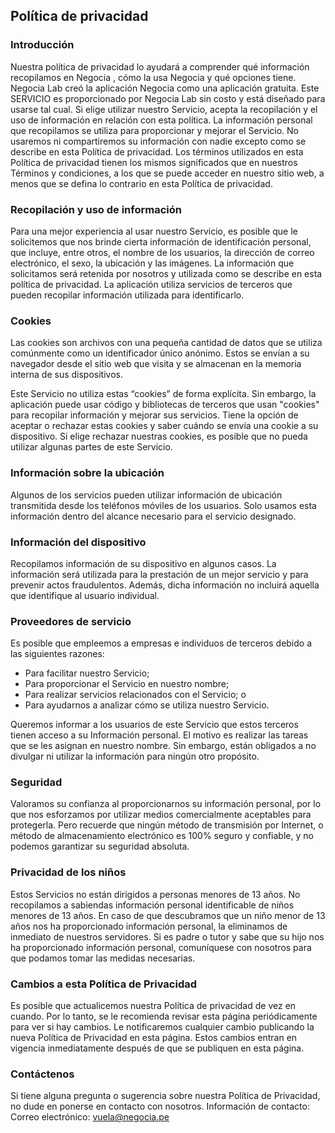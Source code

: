 Política de privacidad
----------------

### Introducción  
Nuestra política de privacidad lo ayudará a comprender qué información recopilamos en Negocia , cómo la usa Negocia y qué opciones tiene. Negocia Lab creó la aplicación Negocia como una aplicación gratuita. Este SERVICIO es proporcionado por Negocia Lab sin costo y está diseñado para usarse tal cual. Si elige utilizar nuestro Servicio, acepta la recopilación y el uso de información en relación con esta política. La información personal que recopilamos se utiliza para proporcionar y mejorar el Servicio. No usaremos ni compartiremos su información con nadie excepto como se describe en esta Política de privacidad.
Los términos utilizados en esta Política de privacidad tienen los mismos significados que en nuestros Términos y condiciones, a los que se puede acceder en nuestro sitio web, a menos que se defina lo contrario en esta Política de privacidad.

### Recopilación y uso de información 
Para una mejor experiencia al usar nuestro Servicio, es posible que le solicitemos que nos brinde cierta información de identificación personal, que incluye, entre otros, el nombre de los usuarios, la dirección de correo electrónico, el sexo, la ubicación y las imágenes. La información que solicitamos será retenida por nosotros y utilizada como se describe en esta política de privacidad.
La aplicación utiliza servicios de terceros que pueden recopilar información utilizada para identificarlo.

### Cookies  
Las cookies son archivos con una pequeña cantidad de datos que se utiliza comúnmente como un identificador único anónimo. Estos se envían a su navegador desde el sitio web que visita y se almacenan en la memoria interna de sus dispositivos.

Este Servicio no utiliza estas “cookies” de forma explícita. Sin embargo, la aplicación puede usar código y bibliotecas de terceros que usan "cookies" para recopilar información y mejorar sus servicios. Tiene la opción de aceptar o rechazar estas cookies y saber cuándo se envía una cookie a su dispositivo. Si elige rechazar nuestras cookies, es posible que no pueda utilizar algunas partes de este Servicio.

### Información sobre la ubicación
Algunos de los servicios pueden utilizar información de ubicación transmitida desde los teléfonos móviles de los usuarios. Solo usamos esta información dentro del alcance necesario para el servicio designado.

### Información del dispositivo
Recopilamos información de su dispositivo en algunos casos. La información será utilizada para la prestación de un mejor servicio y para prevenir actos fraudulentos. Además, dicha información no incluirá aquella que identifique al usuario individual.

### Proveedores de servicio 
Es posible que empleemos a empresas e individuos de terceros debido a las siguientes razones:  
* Para facilitar nuestro Servicio;
* Para proporcionar el Servicio en nuestro nombre;
* Para realizar servicios relacionados con el Servicio; o
* Para ayudarnos a analizar cómo se utiliza nuestro Servicio.

Queremos informar a los usuarios de este Servicio que estos terceros tienen acceso a su Información personal. El motivo es realizar las tareas que se les asignan en nuestro nombre. Sin embargo, están obligados a no divulgar ni utilizar la información para ningún otro propósito.

### Seguridad  
Valoramos su confianza al proporcionarnos su información personal, por lo que nos esforzamos por utilizar medios comercialmente aceptables para protegerla. Pero recuerde que ningún método de transmisión por Internet, o método de almacenamiento electrónico es 100% seguro y confiable, y no podemos garantizar su seguridad absoluta. 

### Privacidad de los niños
Estos Servicios no están dirigidos a personas menores de 13 años. No recopilamos a sabiendas información personal identificable de niños menores de 13 años. En caso de que descubramos que un niño menor de 13 años nos ha proporcionado información personal, la eliminamos de inmediato de nuestros servidores. Si es padre o tutor y sabe que su hijo nos ha proporcionado información personal, comuníquese con nosotros para que podamos tomar las medidas necesarias.

### Cambios a esta Política de Privacidad 
Es posible que actualicemos nuestra Política de privacidad de vez en cuando. Por lo tanto, se le recomienda revisar esta página periódicamente para ver si hay cambios. Le notificaremos cualquier cambio publicando la nueva Política de Privacidad en esta página. Estos cambios entran en vigencia inmediatamente después de que se publiquen en esta página. 

### Contáctenos 
Si tiene alguna pregunta o sugerencia sobre nuestra Política de Privacidad, no dude en ponerse en contacto con nosotros.
Información de contacto: 
Correo electrónico: vuela@negocia.pe  
